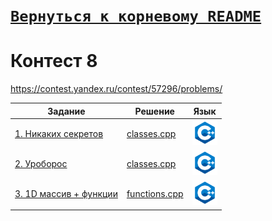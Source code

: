 # [__```Вернуться к корневому README```__](https://github.com/MaximKanevskiy/CFUV/blob/main/README.md)
# Контест 8
https://contest.yandex.ru/contest/57296/problems/

| Задание | Решение | Язык |
| --- | --- | --- |
| [1. Никаких секретов](https://contest.yandex.ru/contest/57296/problems/1/) | [classes.cpp](https://github.com/MaximKanevskiy/CFUV/blob/main/contest_08/01/function.cpp) | [<img src="https://github.com/MaximKanevskiy/CFUV/blob/main/img/cpp.png" width="40"/>]() |
| [2. Уроборос](https://contest.yandex.ru/contest/57296/problems/2/) | [classes.cpp](https://github.com/MaximKanevskiy/CFUV/blob/main/contest_08/02/classes.cpp) | [<img src="https://github.com/MaximKanevskiy/CFUV/blob/main/img/cpp.png" width="40"/>]() |
| [3. 1D массив + функции](https://contest.yandex.ru/contest/57296/problems/3/) | [functions.cpp](https://github.com/MaximKanevskiy/CFUV/blob/main/contest_08/03/functions.cpp) | [<img src="https://github.com/MaximKanevskiy/CFUV/blob/main/img/cpp.png" width="40"/>]() |
